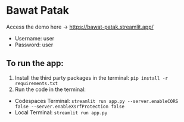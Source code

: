 # Bawat Patak
Access the demo here -> https://bawat-patak.streamlit.app/
- Username: user
- Password: user

## To run the app:
1. Install the third party packages in the terminal:
`pip install -r requirements.txt`
2. Run the code in the terminal:
- Codespaces Terminal: `streamlit run app.py --server.enableCORS false --server.enableXsrfProtection false`
- Local Terminal: `streamlit run app.py`